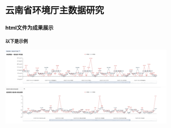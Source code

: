 # 云南省环境厅主数据研究
### html文件为成果展示
#### 以下是示例
![](https://github.com/365318663/Research-on-master-data-of-Yunnan-Environmental-Department/blob/master/%E7%A4%BA%E4%BE%8B/%E5%B1%95%E7%A4%BA1.png)
![](https://github.com/365318663/Research-on-master-data-of-Yunnan-Environmental-Department/blob/master/%E7%A4%BA%E4%BE%8B/%E5%B1%95%E7%A4%BA2.png)
